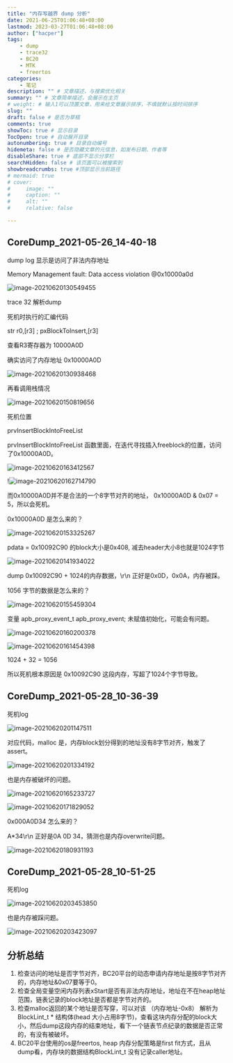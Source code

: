 ```yaml
---
title: "内存写越界 dump 分析"
date: 2021-06-25T01:06:48+08:00
lastmod: 2023-03-27T01:06:48+08:00
author: ["hacper"]
tags:
    - dump
    - trace32
    - BC20
    - MTK
    - freertos
categories:
    - 笔记
description: "" # 文章描述，与搜索优化相关
summary: "" # 文章简单描述，会展示在主页
# weight: # 输入1可以顶置文章，用来给文章展示排序，不填就默认按时间排序
slug: ""
draft: false # 是否为草稿
comments: true
showToc: true # 显示目录
TocOpen: true # 自动展开目录
autonumbering: true # 目录自动编号
hidemeta: false # 是否隐藏文章的元信息，如发布日期、作者等
disableShare: true # 底部不显示分享栏
searchHidden: false # 该页面可以被搜索到
showbreadcrumbs: true #顶部显示当前路径
# mermaid: true
# cover:
#     image: ""
#     caption: ""
#     alt: ""
#     relative: false

---
```


## CoreDump_2021-05-26_14-40-18

dump log 显示是访问了非法内存地址

Memory Management fault: Data access violation @0x10000a0d

![image-20210620130549455](https://github.com/hacperme/picx_hosting/raw/master/20210507/image-20210620130549455.1o6wvomgeb28.png)

trace 32 解析dump

死机时执行的汇编代码

 str     r0,[r3]          ; pxBlockToInsert,[r3] 

查看R3寄存器为 10000A0D

确实访问了内存地址 0x10000A0D

![image-20210620130938468](https://github.com/hacperme/picx_hosting/raw/master/20210507/image-20210620130938468.2rkaw9oxk9q0.png)

再看调用栈情况

![image-20210620150819656](https://github.com/hacperme/picx_hosting/raw/master/20210507/image-20210620150819656.7ipakvfs4hw0.png)

死机位置

prvInsertBlockIntoFreeList



prvInsertBlockIntoFreeList 函数里面，在迭代寻找插入freeblock的位置，访问了0x10000A0D。





![image-20210620163412567](https://github.com/hacperme/picx_hosting/raw/master/20210507/image-20210620163412567.4hv0mf6agzg0.png)

!![image-20210620162714790](https://github.com/hacperme/picx_hosting/raw/master/20210507/image-20210620162714790.2461hw6qyqww.png)

而0x10000A0D并不是合法的一个8字节对齐的地址， 0x10000A0D & 0x07 = 5，所以会死机。



0x10000A0D 是怎么来的？

![image-20210620153325267](https://github.com/hacperme/picx_hosting/raw/master/20210507/image-20210620153325267.5xuitbr0j300.png)

pdata = 0x10092C90 的block大小是0x408, 减去header大小8也就是1024字节

![image-20210620141934022](https://github.com/hacperme/picx_hosting/raw/master/20210507/image-20210620141934022.4z63idupbwo0.png)

dump 0x10092C90 + 1024的内存数据，\r\n 正好是0x0D，0x0A，内存被踩。



1056 字节的数据是怎么来的？

![image-20210620155459304](https://github.com/hacperme/picx_hosting/raw/master/20210507/image-20210620155459304.1lpiae7j60m8.png)

变量 apb_proxy_event_t apb_proxy_event; 未赋值初始化，可能会有问题。

![image-20210620160200378](https://github.com/hacperme/picx_hosting/raw/master/20210507/image-20210620160200378.329seveimha0.png)

![image-20210620161454398](https://github.com/hacperme/picx_hosting/raw/master/20210507/image-20210620161454398.cnlx6v3k7o0.png)

1024 + 32 = 1056

所以死机根本原因是 0x10092C90  这段内存，写超了1024个字节导致。



## CoreDump_2021-05-28_10-36-39

死机log

![image-20210620201147511](https://github.com/hacperme/picx_hosting/raw/master/20210507/image-20210620201147511.ufbv4tnvubk.png)

对应代码，malloc 是，内存block划分得到的地址没有8字节对齐，触发了assert。

![image-20210620201334192](https://github.com/hacperme/picx_hosting/raw/master/20210507/image-20210620201334192.4ps9mpg3ccc0.png)

也是内存被破坏的问题。

![image-20210620165233727](https://github.com/hacperme/picx_hosting/raw/master/20210507/image-20210620165233727.28qkp47nnlj4.png)

![image-20210620171829052](https://github.com/hacperme/picx_hosting/raw/master/20210507/image-20210620171829052.zg7hibkksjk.png)

0x000A0D34 怎么来的？

A*34\r\n 正好是0A 0D 34，猜测也是内存overwrite问题。

![image-20210620180931193](https://github.com/hacperme/picx_hosting/raw/master/20210507/image-20210620180931193.13d0evmpj6cg.png)

## CoreDump_2021-05-28_10-51-25

死机log

![image-20210620203453850](https://github.com/hacperme/picx_hosting/raw/master/20210507/image-20210620203453850.6415e2cvr7s0.png)

也是内存被踩问题。

![image-20210620203423097](https://github.com/hacperme/picx_hosting/raw/master/20210507/image-20210620203423097.6f1v04u6sl80.png)



## 分析总结

1. 检查访问的地址是否字节对齐，BC20平台的动态申请内存地址是按8字节对齐的，内存地址&0x07要等于0。
2. 检查全局变量空闲内存列表xStart是否有非法内存地址，地址在不在heap地址范围，链表记录的block地址是否都是字节对齐的。
3. 检查malloc返回的某个地址是否写穿，可以对该 （内存地址-0x8） 解析为 BlockLint_t * 结构体(head 大小占用8字节)，查看这块内存分配的block大小，然后dump这段内存的结束地址，看下一个链表节点纪录的数据是否正常的，有没有被破坏。
4. BC20平台使用的os是freertos, heap 内存分配策略是first fit方式，且从dump看，内存块的数据结构BlockLint_t 没有记录caller地址。